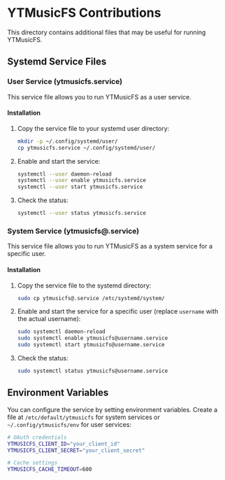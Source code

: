 # YTMusicFS Contributions

This directory contains additional files that may be useful for running YTMusicFS.

## Systemd Service Files

### User Service (ytmusicfs.service)

This service file allows you to run YTMusicFS as a user service.

#### Installation

1. Copy the service file to your systemd user directory:

   ```bash
   mkdir -p ~/.config/systemd/user/
   cp ytmusicfs.service ~/.config/systemd/user/
   ```

2. Enable and start the service:

   ```bash
   systemctl --user daemon-reload
   systemctl --user enable ytmusicfs.service
   systemctl --user start ytmusicfs.service
   ```

3. Check the status:

   ```bash
   systemctl --user status ytmusicfs.service
   ```

### System Service (ytmusicfs@.service)

This service file allows you to run YTMusicFS as a system service for a specific user.

#### Installation

1. Copy the service file to the systemd directory:

   ```bash
   sudo cp ytmusicfs@.service /etc/systemd/system/
   ```

2. Enable and start the service for a specific user (replace `username` with the actual username):

   ```bash
   sudo systemctl daemon-reload
   sudo systemctl enable ytmusicfs@username.service
   sudo systemctl start ytmusicfs@username.service
   ```

3. Check the status:

   ```bash
   sudo systemctl status ytmusicfs@username.service
   ```

## Environment Variables

You can configure the service by setting environment variables. Create a file at `/etc/default/ytmusicfs` for system services or `~/.config/ytmusicfs/env` for user services:

```bash
# OAuth credentials
YTMUSICFS_CLIENT_ID="your_client_id"
YTMUSICFS_CLIENT_SECRET="your_client_secret"

# Cache settings
YTMUSICFS_CACHE_TIMEOUT=600
```
